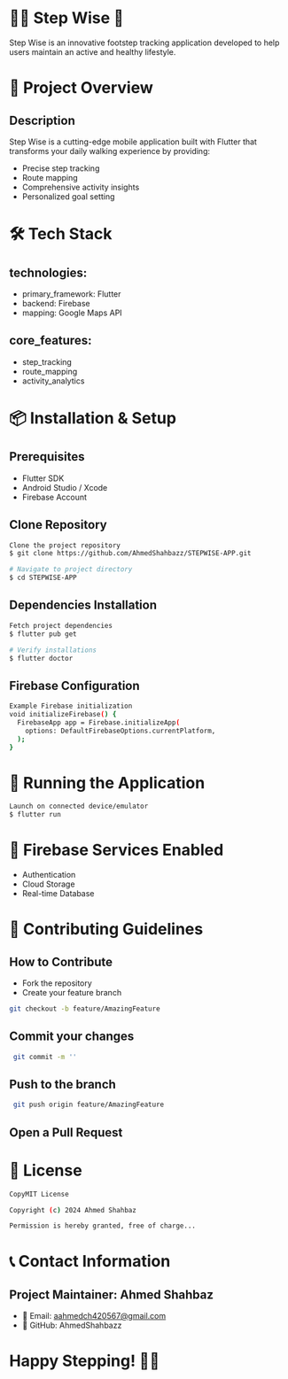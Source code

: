 # 🚶‍♂️ Step Wise 📱
Step Wise is an innovative footstep tracking application developed to help users maintain an active and healthy lifestyle.

# 🌟 Project Overview

## Description
Step Wise is a cutting-edge mobile application built with Flutter that transforms your daily walking experience by providing:

- Precise step tracking
- Route mapping
- Comprehensive activity insights
- Personalized goal setting

# 🛠 Tech Stack
## technologies:
  - primary_framework: Flutter
  - backend: Firebase
  - mapping: Google Maps API
    
  ## core_features:
  - step_tracking
  - route_mapping
  - activity_analytics
    
# 📦 Installation & Setup
## Prerequisites

- Flutter SDK
- Android Studio / Xcode
- Firebase Account

## Clone Repository
```bash
Clone the project repository
$ git clone https://github.com/AhmedShahbazz/STEPWISE-APP.git

# Navigate to project directory
$ cd STEPWISE-APP
```

## Dependencies Installation
```bash
Fetch project dependencies
$ flutter pub get

# Verify installations
$ flutter doctor
```

## Firebase Configuration
```bash
Example Firebase initialization
void initializeFirebase() {
  FirebaseApp app = Firebase.initializeApp(
    options: DefaultFirebaseOptions.currentPlatform,
  );
}
```
# 🚀 Running the Application
```bash
Launch on connected device/emulator
$ flutter run
```

# 🔐 Firebase Services Enabled

- Authentication
- Cloud Storage
- Real-time Database

# 🤝 Contributing Guidelines

## How to Contribute

- Fork the repository
- Create your feature branch
```bash
git checkout -b feature/AmazingFeature
```

## Commit your changes
```bash
 git commit -m ''
```
## Push to the branch
```bash
 git push origin feature/AmazingFeature
```

## Open a Pull Request

# 📄 License
```bash
CopyMIT License

Copyright (c) 2024 Ahmed Shahbaz

Permission is hereby granted, free of charge...
```

# 📞 Contact Information

## Project Maintainer: Ahmed Shahbaz

- 📧 Email: aahmedch420567@gmail.com
- 🔗 GitHub: AhmedShahbazz


# Happy Stepping! 👟✨

